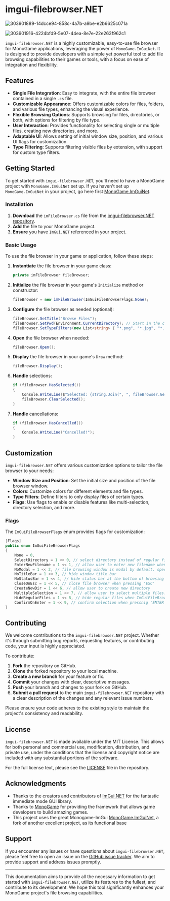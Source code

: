 # imgui-filebrowser.NET

![303901889-14dcce94-858c-4a7b-a9be-e2b6625c071a](https://github.com/tommybear/imgui-filebrowser.NET/assets/1712535/7e800f34-0e45-4d4c-87d8-f1b1a10c7626)

![303901916-4224bfd9-5e07-44ea-8e7e-22e263f962c1](https://github.com/tommybear/imgui-filebrowser.NET/assets/1712535/ddfbd971-7539-44f3-98cf-3aa8724d2af3)


`imgui-filebrowser.NET` is a highly customizable, easy-to-use file browser for MonoGame applications, leveraging the power of `MonoGame.ImGuiNet`. It is designed to provide developers with a simple yet powerful tool to add file browsing capabilities to their games or tools, with a focus on ease of integration and flexibility.

## Features

- **Single File Integration**: Easy to integrate, with the entire file browser contained in a single `.cs` file.
- **Customizable Appearance**: Offers customizable colors for files, folders, and various file types, enhancing the visual experience.
- **Flexible Browsing Options**: Supports browsing for files, directories, or both, with options for filtering by file type.
- **User Interaction**: Provides functionality for selecting single or multiple files, creating new directories, and more.
- **Adaptable UI**: Allows setting of initial window size, position, and various UI flags for customization.
- **Type Filtering**: Supports filtering visible files by extension, with support for custom type filters.

## Getting Started

To get started with `imgui-filebrowser.NET`, you'll need to have a MonoGame project with `MonoGame.ImGuiNet` set up. If you haven't set up `MonoGame.ImGuiNet` in your project, go here first [MonoGame.ImGuiNet](https://github.com/Mezo-hx/MonoGame.ImGuiNet).

### Installation

1. **Download** the `imFileBrowser.cs` file from the [imgui-filebrowser.NET repository](https://github.com/tommybear/imgui-filebrowser.NET).
2. **Add** the file to your MonoGame project.
3. **Ensure** you have `ImGui.NET` referenced in your project.

### Basic Usage

To use the file browser in your game or application, follow these steps:

1. **Instantiate** the file browser in your game class:

    ```csharp
    private imFileBrowser fileBrowser;
    ```

2. **Initialize** the file browser in your game's `Initialize` method or constructor:

    ```csharp
    fileBrowser = new imFileBrowser(ImGuiFileBrowserFlags.None);
    ```

3. **Configure** the file browser as needed (optional):

    ```csharp
    fileBrowser.SetTitle("Browse Files");
    fileBrowser.SetPwd(Environment.CurrentDirectory); // Start in the current directory
    fileBrowser.SetTypeFilters(new List<string> { "*.png", "*.jpg", "*.*" }); // Example filters
    ```

4. **Open** the file browser when needed:

    ```csharp
    fileBrowser.Open();
    ```

5. **Display** the file browser in your game's `Draw` method:

    ```csharp
    fileBrowser.Display();
    ```

6. **Handle** selections:

    ```csharp
    if (fileBrowser.HasSelected())
    {
        Console.WriteLine($"Selected: {string.Join(", ", fileBrowser.GetSelected())}");
        fileBrowser.ClearSelected();
    }
    ```

7. **Handle** cancellations:

    ```csharp
    if (fileBrowser.HasCancelled())
    {
        Console.WriteLine("Cancelled!");
    }
    ```

## Customization

`imgui-filebrowser.NET` offers various customization options to tailor the file browser to your needs:

- **Window Size and Position**: Set the initial size and position of the file browser window.
- **Colors**: Customize colors for different elements and file types.
- **Type Filters**: Define filters to only display files of certain types.
- **Flags**: Use flags to enable or disable features like multi-selection, directory selection, and more.

### Flags

The `ImGuiFileBrowserFlags` enum provides flags for customization:

```csharp
[Flags]
public enum ImGuiFileBrowserFlags
{
    None = 0,
    SelectDirectory = 1 << 0, // select directory instead of regular file
    EnterNewFilename = 1 << 1, // allow user to enter new filename when selecting regular file
    NoModal = 1 << 2, // file browsing window is modal by default. specify this to use a popup window
    NoTitleBar = 1 << 3, // hide window title bar
    NoStatusBar = 1 << 4, // hide status bar at the bottom of browsing window
    CloseOnEsc = 1 << 5, // close file browser when pressing 'ESC'
    CreateNewDir = 1 << 6, // allow user to create new directory
    MultipleSelection = 1 << 7, // allow user to select multiple files. this will hide ImGuiFileBrowserFlags_EnterNewFilename
    HideRegularFiles = 1 << 8, // hide regular files when ImGuiFileBrowserFlags_SelectDirectory is enabled
    ConfirmOnEnter = 1 << 9, // confirm selection when pressnig 'ENTER'
}
```

## Contributing

We welcome contributions to the `imgui-filebrowser.NET` project. Whether it's through submitting bug reports, requesting features, or contributing code, your input is highly appreciated.

To contribute:

1. **Fork** the repository on GitHub.
2. **Clone** the forked repository to your local machine.
3. **Create a new branch** for your feature or fix.
4. **Commit** your changes with clear, descriptive messages.
5. **Push** your branch and changes to your fork on GitHub.
6. **Submit a pull request** to the main `imgui-filebrowser.NET` repository with a clear description of the changes and any relevant issue numbers.

Please ensure your code adheres to the existing style to maintain the project's consistency and readability.

## License

`imgui-filebrowser.NET` is made available under the MIT License. This allows for both personal and commercial use, modification, distribution, and private use, under the conditions that the license and copyright notice are included with any substantial portions of the software.

For the full license text, please see the [LICENSE](LICENSE) file in the repository.

## Acknowledgments

- Thanks to the creators and contributors of [ImGui.NET](https://github.com/mellinoe/ImGui.NET) for the fantastic immediate mode GUI library.
- Thanks to [MonoGame](https://www.monogame.net/) for providing the framework that allows game developers to build amazing games.
- This project uses the great Monogame-ImGui [MonoGame.ImGuiNet](https://github.com/Mezo-hx/MonoGame.ImGuiNet), a fork of another excellent project, as its functional base

## Support

If you encounter any issues or have questions about `imgui-filebrowser.NET`, please feel free to open an issue on the [GitHub issue tracker](https://github.com/tommybear/imgui-filebrowser.NET/issues). We aim to provide support and address issues promptly.

---

This documentation aims to provide all the necessary information to get started with `imgui-filebrowser.NET`, utilize its features to the fullest, and contribute to its development. We hope this tool significantly enhances your MonoGame project's file browsing capabilities.
